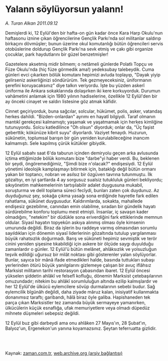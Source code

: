 # Yalann söylüyorsun yalann!

*A. Turan Alkan 2011.09.12*

<td class="columnist-detail">
<p>Demişlerdi ki, 12 Eylül'den bir hafta-on gün kadar önce Kara Harp Okulu'nun haftasonu iznine çıkan öğrencilerine Gençlik Parkı'nda sol militanlar saldırıp birkaçını dövmüşler; bunun üzerine okul komutanlığı bütün öğrencileri servis otobüslerine doldurup Gençlik Parkı'na sevk etmiş ve çakı gibi organize çocuklar, park haydutlarını bir güzel benzetmişler!</p>
<p>
<div id="haberMetinDiv">
<p>Gazetelere aksetmiş midir bilmem; o netâmeli günlerde Polatlı Topçu ve Füze Okulu'nda (hiç füze görmedik ama!) yedeksubay talebeydik. Cuma günleri evci çıkarken bölük komutanı hepimizi avluda toplayıp, "Dayak yiyip gelirseniz askerliğinizi söndürürüm. Tek gezmeyeceksiniz, üniformanın şerefini koruyacaksınız" diye talkın veriyordu. İşte bu yüzden askerî üniforma ile Ankara sokaklarında dolaşırken iki kere korkuyorduk. Durumun vahâmetini anlamak için 1980 yılının hadiselerine, özellikle 12 Eylül'den bir ay önceki cinayet ve saldırı listesine göz atmak kâfidir.
<p>Cinnet geçiriyorduk, buna sağcılar, solcular, hükümet, polis, asker, vatandaş herkes dahildi. "Bizden-onlardan" ayrımı en hayatî bilgiydi. Taraf olmanın mantıkî gerekçesi kalmamıştı; yaşamak ve yaşatmamak için herkes kimliğine tutunuyordu. Solcu katledilince "Oh olsun" diyorduk; onlar da, "Üç faşist geberttik; kökünüze kibrit suyu" diyorlardı. Vaziyet fenaydı. Huzurun, sükûnetin, toplumsal barışın bir gün yeniden kurulabileceğine inancım kalmamıştı. Sele kapılmış çürük kütükler gibiydik.
<p>12 Eylül sabahı saat 6'da taburun içinden demiryolu geçen arka avlusunda içtima ettiğimizde bölük komutanı bize "darbe"yi haber verdi. Bu, beklenen bir şeydi, öngöremediğimiz, "Şimdi bize n'olacak?" endişesiydi. 12 Eylül yönetimi ideolojik kamplaşmayı bitirmek için, bataklığı değil bütün ormanı yakan bir toptancı, nobran ve asılsız bir özgüven tavrına tutunmuştu. İlk gözaltıyı, en iyi şartlarda 4 ay sorgusuz sualsiz tutukluluk günleri bekliyordu; sıkıyönetim mahkemelerinin tartışılabilir adalet duygusuna mukabil, soruşturma ve delil toplama süreci fecîydi, bunları zaten çok duydunuz. Az duyduğunuz şey, sokağa çıkma yasağı sona erdiğinde hayretle fark edilen rahatlama, sükûnet duygusudur. Kaldırımlarda, sokakta, mahallede endişesiz gezebilme, canından emin olabilme, sıradan bir gündelik hayatı sürdürebilme konforu toplumu mest etmişti. İnsanlar, iç savaşın kader olmadığını, "netekim" bir düdükle sona eriverdiğini fark ettiklerinde memnun oldular. Siyasî hayatın topyekûn askıya alınmış olması öyle kimsenin umurunda değildi. Biraz da işlerin bu raddeye varmış olmasından sorumlu sayıldıkları için dönemin siyasî liderlerinin gözaltında tutulup yargılanması büyük rahatsızlık doğurmadı. Barış ve sükûneti hepimiz sevmiştik ve terör cinini yeniden şişesine tıkabildiği için askere bir ölçüde saygı duyulduğu zamanlardır o günler. 12 Eylül'ü bütün melânet, ahlâksızlık ve yolsuzluğun teşvik edildiği uğursuz bir milât noktası gibi gösterenler yalan söylüyorlar. Bunlar, sayıca bir mânâ ifade etmedikleri halde, basında tuttukları subaşı yerlerinden ötürü büyük yanılgılarını gizlemeye çalışan bir avuç iflâhsız Marksist militanın tarihi restorasyon çabasından ibaret. 12 Eylül öncesi yükselen şiddetin ahlâkî ve felsefî kofluğu, dönemin Marksist çetebaşılarının omuzundadır; nitekim bu ahlâkî sorumluluğun altında ezilip kalmışlardır ve her 12 Eylül'de ülkücü eylemcilere sövüp durmalarının sebebi budur. Sağ eylemcilik bîgünâh değildi, daha ziyade mâruz kalan, inisiyatif kullanmakta donanımsız taraftı; garibandı, hâlâ biraz öyle galiba. Hapishaneden tek parça çıkan Marksistler tez zamanda büyük sermayeye yamanırken, ülkücülerin küçük esnaflığa, ufak memuriyetlere veya olmadı düpedüz mihnete düşmeleri sebepsiz değildi.
<p>12 Eylül buz gibi darbeydi ama onu ahlâken 27 Mayıs'ın, 28 Şubat'ın, Balyoz'un, Ergenekon'un yanına koyamazsınız. Şeytan teferruatta gizlidir. </p></p></p></p></div>
</p>


<p><br>
		 </br></p></td>

Kaynak: [zaman.com.tr](http://zaman.com.tr/yazar.do?yazino=1178740), [web.archive.org (arşiv bağlantısı)](http://web.archive.org/web/20110928085914/http://www.zaman.com.tr:80/yazar.do?yazino=1178740)
